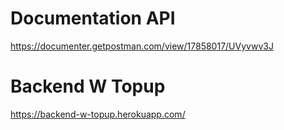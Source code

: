 # Documentation API
https://documenter.getpostman.com/view/17858017/UVyvwv3J

# Backend W Topup
https://backend-w-topup.herokuapp.com/




